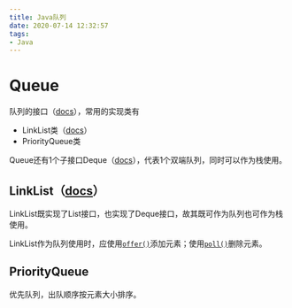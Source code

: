 ```yaml
---
title: Java队列
date: 2020-07-14 12:32:57
tags:
- Java
---
```


# Queue
队列的接口（[docs](https://docs.oracle.com/javase/7/docs/api/java/util/Queue.html)），常用的实现类有

- LinkList类（[docs](https://docs.oracle.com/javase/7/docs/api/java/util/LinkedList.html)）
- PriorityQueue类

Queue还有1个子接口Deque（[docs](https://docs.oracle.com/javase/7/docs/api/java/util/Deque.html)），代表1个双端队列，同时可以作为栈使用。

## LinkList（[docs](https://docs.oracle.com/javase/7/docs/api/java/util/LinkedList.html)）

LinkList既实现了List接口，也实现了Deque接口，故其既可作为队列也可作为栈使用。

LinkList作为队列使用时，应使用[`offer()`](https://docs.oracle.com/javase/7/docs/api/java/util/LinkedList.html#offer(E))添加元素；使用[`poll()`](https://docs.oracle.com/javase/7/docs/api/java/util/LinkedList.html#poll())删除元素。

## PriorityQueue

优先队列，出队顺序按元素大小排序。